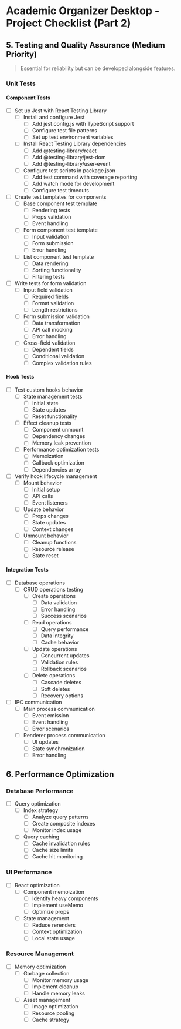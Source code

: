 # Academic Organizer Desktop - Project Checklist (Part 2)

## 5. Testing and Quality Assurance (Medium Priority)
> Essential for reliability but can be developed alongside features.

### Unit Tests
#### Component Tests
- [ ] Set up Jest with React Testing Library
  - [ ] Install and configure Jest
    - [ ] Add jest.config.js with TypeScript support
    - [ ] Configure test file patterns
    - [ ] Set up test environment variables
  - [ ] Install React Testing Library dependencies
    - [ ] Add @testing-library/react
    - [ ] Add @testing-library/jest-dom
    - [ ] Add @testing-library/user-event
  - [ ] Configure test scripts in package.json
    - [ ] Add test command with coverage reporting
    - [ ] Add watch mode for development
    - [ ] Configure test timeouts

- [ ] Create test templates for components
  - [ ] Base component test template
    - [ ] Rendering tests
    - [ ] Props validation
    - [ ] Event handling
  - [ ] Form component test template
    - [ ] Input validation
    - [ ] Form submission
    - [ ] Error handling
  - [ ] List component test template
    - [ ] Data rendering
    - [ ] Sorting functionality
    - [ ] Filtering tests

- [ ] Write tests for form validation
  - [ ] Input field validation
    - [ ] Required fields
    - [ ] Format validation
    - [ ] Length restrictions
  - [ ] Form submission validation
    - [ ] Data transformation
    - [ ] API call mocking
    - [ ] Error handling
  - [ ] Cross-field validation
    - [ ] Dependent fields
    - [ ] Conditional validation
    - [ ] Complex validation rules

#### Hook Tests
- [ ] Test custom hooks behavior
  - [ ] State management tests
    - [ ] Initial state
    - [ ] State updates
    - [ ] Reset functionality
  - [ ] Effect cleanup tests
    - [ ] Component unmount
    - [ ] Dependency changes
    - [ ] Memory leak prevention
  - [ ] Performance optimization tests
    - [ ] Memoization
    - [ ] Callback optimization
    - [ ] Dependencies array

- [ ] Verify hook lifecycle management
  - [ ] Mount behavior
    - [ ] Initial setup
    - [ ] API calls
    - [ ] Event listeners
  - [ ] Update behavior
    - [ ] Props changes
    - [ ] State updates
    - [ ] Context changes
  - [ ] Unmount behavior
    - [ ] Cleanup functions
    - [ ] Resource release
    - [ ] State reset

#### Integration Tests
- [ ] Database operations
  - [ ] CRUD operations testing
    - [ ] Create operations
      - [ ] Data validation
      - [ ] Error handling
      - [ ] Success scenarios
    - [ ] Read operations
      - [ ] Query performance
      - [ ] Data integrity
      - [ ] Cache behavior
    - [ ] Update operations
      - [ ] Concurrent updates
      - [ ] Validation rules
      - [ ] Rollback scenarios
    - [ ] Delete operations
      - [ ] Cascade deletes
      - [ ] Soft deletes
      - [ ] Recovery options

- [ ] IPC communication
  - [ ] Main process communication
    - [ ] Event emission
    - [ ] Event handling
    - [ ] Error scenarios
  - [ ] Renderer process communication
    - [ ] UI updates
    - [ ] State synchronization
    - [ ] Error handling

## 6. Performance Optimization
### Database Performance
- [ ] Query optimization
  - [ ] Index strategy
    - [ ] Analyze query patterns
    - [ ] Create composite indexes
    - [ ] Monitor index usage
  - [ ] Query caching
    - [ ] Cache invalidation rules
    - [ ] Cache size limits
    - [ ] Cache hit monitoring

### UI Performance
- [ ] React optimization
  - [ ] Component memoization
    - [ ] Identify heavy components
    - [ ] Implement useMemo
    - [ ] Optimize props
  - [ ] State management
    - [ ] Reduce rerenders
    - [ ] Context optimization
    - [ ] Local state usage

### Resource Management
- [ ] Memory optimization
  - [ ] Garbage collection
    - [ ] Monitor memory usage
    - [ ] Implement cleanup
    - [ ] Handle memory leaks
  - [ ] Asset management
    - [ ] Image optimization
    - [ ] Resource pooling
    - [ ] Cache strategy